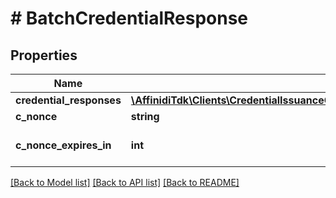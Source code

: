 # # BatchCredentialResponse

## Properties

Name | Type | Description | Notes
------------ | ------------- | ------------- | -------------
**credential_responses** | [**\AffinidiTdk\Clients\CredentialIssuanceClient\Model\BatchCredentialResponseCredentialResponsesInner[]**](BatchCredentialResponseCredentialResponsesInner.md) |  |
**c_nonce** | **string** |  | [optional]
**c_nonce_expires_in** | **int** | Expiration time in seconds | [optional]

[[Back to Model list]](../../README.md#models) [[Back to API list]](../../README.md#endpoints) [[Back to README]](../../README.md)
